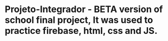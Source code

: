 # Projeto-Integrador - BETA version of school final project, It was used to practice firebase, html, css and JS. 

